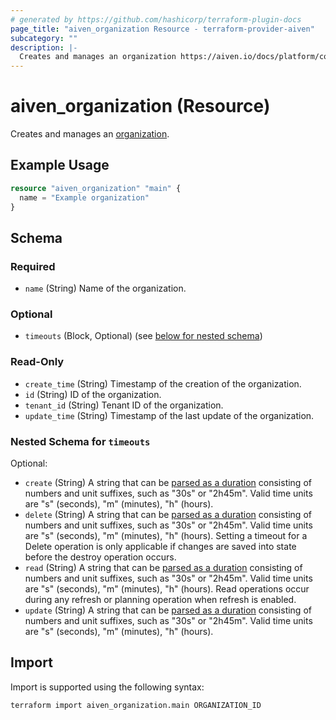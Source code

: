 ```yaml
---
# generated by https://github.com/hashicorp/terraform-plugin-docs
page_title: "aiven_organization Resource - terraform-provider-aiven"
subcategory: ""
description: |-
  Creates and manages an organization https://aiven.io/docs/platform/concepts/orgs-units-projects.
---
```


# aiven_organization (Resource)

Creates and manages an [organization](https://aiven.io/docs/platform/concepts/orgs-units-projects).

## Example Usage

```terraform
resource "aiven_organization" "main" {
  name = "Example organization"
}
```

<!-- schema generated by tfplugindocs -->
## Schema

### Required

- `name` (String) Name of the organization.

### Optional

- `timeouts` (Block, Optional) (see [below for nested schema](#nestedblock--timeouts))

### Read-Only

- `create_time` (String) Timestamp of the creation of the organization.
- `id` (String) ID of the organization.
- `tenant_id` (String) Tenant ID of the organization.
- `update_time` (String) Timestamp of the last update of the organization.

<a id="nestedblock--timeouts"></a>
### Nested Schema for `timeouts`

Optional:

- `create` (String) A string that can be [parsed as a duration](https://pkg.go.dev/time#ParseDuration) consisting of numbers and unit suffixes, such as "30s" or "2h45m". Valid time units are "s" (seconds), "m" (minutes), "h" (hours).
- `delete` (String) A string that can be [parsed as a duration](https://pkg.go.dev/time#ParseDuration) consisting of numbers and unit suffixes, such as "30s" or "2h45m". Valid time units are "s" (seconds), "m" (minutes), "h" (hours). Setting a timeout for a Delete operation is only applicable if changes are saved into state before the destroy operation occurs.
- `read` (String) A string that can be [parsed as a duration](https://pkg.go.dev/time#ParseDuration) consisting of numbers and unit suffixes, such as "30s" or "2h45m". Valid time units are "s" (seconds), "m" (minutes), "h" (hours). Read operations occur during any refresh or planning operation when refresh is enabled.
- `update` (String) A string that can be [parsed as a duration](https://pkg.go.dev/time#ParseDuration) consisting of numbers and unit suffixes, such as "30s" or "2h45m". Valid time units are "s" (seconds), "m" (minutes), "h" (hours).

## Import

Import is supported using the following syntax:

```shell
terraform import aiven_organization.main ORGANIZATION_ID
```
